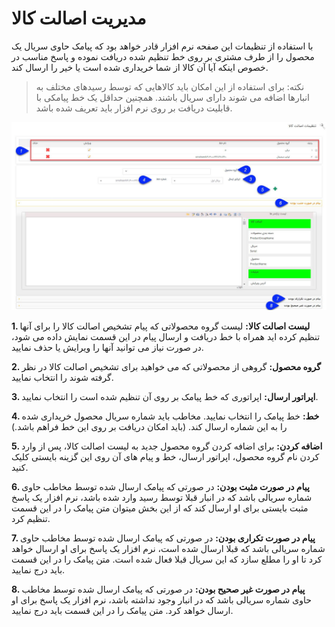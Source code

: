 # مدیریت  اصالت کالا

 با استفاده از تنظیمات این صفحه نرم افزار قادر خواهد بود که پیامک حاوی سریال یک محصول را از طرف مشتری بر روی خط تنظیم شده دریافت نموده و پاسخ مناسب در خصوص اینکه آیا آن کالا از شما خریداری شده است یا خیر را ارسال کند.

> نکته: برای استفاده از این امکان باید کالاهایی که توسط رسیدهای مختلف به انبارها اضافه می شوند دارای سریال باشند.  همچنین حداقل یک خط پیامکی با قابلیت دریافت بر روی نرم افزار باید تعریف شده باشد.


![](ProductAuthenticityManagement.jpg)

**1. لیست اصالت کالا:** لیست گروه محصولاتی که پیام تشخیص اصالت کالا را برای آنها تنظیم کرده اید همراه با خط دریافت و ارسال پیام در این قسمت نمایش داده می شود، در صورت نیاز می توانید آنها را ویرایش یا حذف نمایید.

**2. گروه محصول:** گروهی از محصولاتی که می خواهید برای تشخیص اصالت کالا در نظر گرفته شوند را انتخاب نمایید.

**3. اپراتور ارسال:** اپراتوری که خط پیامک بر روی آن تنظیم شده است را انتخاب نمایید.

**4. خط:** خط پیامک را انتخاب نمایید. مخاطب باید شماره سریال محصول خریداری شده را به این شماره ارسال کند. (باید امکان دریافت بر روی این خط فراهم باشد.)

**5. اضافه کردن:** برای اضافه کردن گروه محصول جدید به لیست اصالت کالا، پس از وارد کردن نام گروه محصول، اپراتور ارسال، خط و پیام های آن روی این گزینه بایستی کلیک کنید.

**6. پیام در صورت مثبت بودن:** در صورتی که پیامک ارسال شده توسط مخاطب حاوی شماره سریالی باشد که در انبار قبلا توسط رسید وارد شده باشد، نرم افزار یک پاسخ مثبت بایستی برای او ارسال کند که از این بخش  میتوان متن پیامک را در این قسمت تنظیم کرد.

**7. پیام در صورت تکراری بودن:** در صورتی که پیامک ارسال شده توسط مخاطب حاوی شماره سریالی باشد که قبلا ارسال شده است، نرم افزار یک پاسخ برای او ارسال خواهد کرد تا او را مطلع سازد که این سریال قبلا فعال شده است. متن پیامک را در این قسمت باید درج نمایید.

**8. پیام در صورت غیر صحیح بودن:** در صورتی که پیامک ارسال شده توسط مخاطب حاوی شماره سریالی باشد که در انبار وجود نداشته باشد، نرم افزار یک پاسخ برای او ارسال خواهد کرد. متن پیامک را در این قسمت باید درج نمایید.
